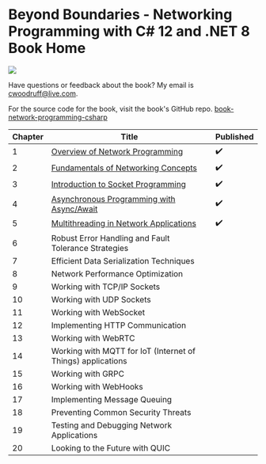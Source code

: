 # Beyond Boundaries - Networking Programming with C# 12 and .NET 8 Book Home

![](http://woodruff.dev/wp-content/uploads/2024/03/networkheader.png)

Have questions or feedback about the book? My email is [cwoodruff@live.com](mailto:cwoodruff@live.com).

For the source code for the book, visit the book's GitHub repo. [book-network-programming-csharp
](https://github.com/cwoodruff/book-network-programming-csharp)

| Chapter | Title                                                                 | Published |
|---------|-----------------------------------------------------------------------|-----------|
| 1       | [Overview of Network Programming](./Chapter01/chapter01.md)           | ✔️        |
| 2       | [Fundamentals of Networking Concepts](./Chapter02/chapter02.md)       | ✔️        |
| 3       | [Introduction to Socket Programming](./Chapter03/chapter03.md)        | ✔️        |
| 4       | [Asynchronous Programming with Async/Await](./Chapter04/chapter04.md) | ✔️        |
| 5       | [Multithreading in Network Applications](./Chapter05/chapter05.md)    | ✔️        |
| 6       | Robust Error Handling and Fault Tolerance Strategies                  |           |
| 7       | Efficient Data Serialization Techniques                               |           |
| 8       | Network Performance Optimization                                      |           |
| 9       | Working with TCP/IP Sockets                                           |           |
| 10      | Working with UDP Sockets                                              |           |
| 11      | Working with WebSocket                                                |           |
| 12      | Implementing HTTP Communication                                       |           |
| 13      | Working with WebRTC                                                   |           |
| 14      | Working with MQTT for IoT (Internet of Things) applications           |           |
| 15      | Working with GRPC                                                     |           |
| 16      | Working with WebHooks                                                 |           |
| 17      | Implementing Message Queuing                                          |           |
| 18      | Preventing Common Security Threats                                    |           |
| 19      | Testing and Debugging Network Applications                            |           |
| 20      | Looking to the Future with QUIC                                       |           |